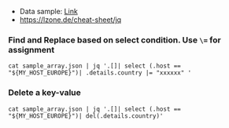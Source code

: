 - Data sample: [Link](../../sampleData/raw/json/sample_array.json)
- https://lzone.de/cheat-sheet/jq

### Find and Replace based on select condition. Use `\=` for assignment
```
cat sample_array.json | jq '.[]| select (.host == "${MY_HOST_EUROPE}")| .details.country |= "xxxxxx" '
```


### Delete a key-value
```
cat sample_array.json | jq '.[]| select (.host == "${MY_HOST_EUROPE}")| del(.details.country)'
```
